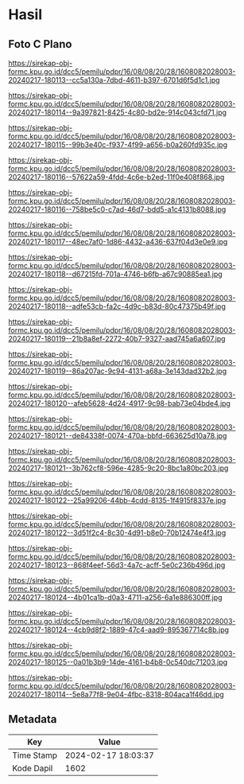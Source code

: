 # Hasil

## Foto C Plano

https://sirekap-obj-formc.kpu.go.id/dcc5/pemilu/pdpr/16/08/08/20/28/1608082028003-20240217-180113--cc5a130a-7dbd-4611-b397-6701d6f5d1c1.jpg

https://sirekap-obj-formc.kpu.go.id/dcc5/pemilu/pdpr/16/08/08/20/28/1608082028003-20240217-180114--9a397821-8425-4c80-bd2e-914c043cfd71.jpg

https://sirekap-obj-formc.kpu.go.id/dcc5/pemilu/pdpr/16/08/08/20/28/1608082028003-20240217-180115--99b3e40c-f937-4f99-a656-b0a260fd935c.jpg

https://sirekap-obj-formc.kpu.go.id/dcc5/pemilu/pdpr/16/08/08/20/28/1608082028003-20240217-180116--57622a59-4fdd-4c6e-b2ed-11f0e408f868.jpg

https://sirekap-obj-formc.kpu.go.id/dcc5/pemilu/pdpr/16/08/08/20/28/1608082028003-20240217-180116--758be5c0-c7ad-46d7-bdd5-a1c4131b8088.jpg

https://sirekap-obj-formc.kpu.go.id/dcc5/pemilu/pdpr/16/08/08/20/28/1608082028003-20240217-180117--48ec7af0-1d86-4432-a436-637f04d3e0e9.jpg

https://sirekap-obj-formc.kpu.go.id/dcc5/pemilu/pdpr/16/08/08/20/28/1608082028003-20240217-180118--d67215fd-701a-4746-b6fb-a67c90885ea1.jpg

https://sirekap-obj-formc.kpu.go.id/dcc5/pemilu/pdpr/16/08/08/20/28/1608082028003-20240217-180118--adfe53cb-fa2c-4d9c-b83d-80c47375b49f.jpg

https://sirekap-obj-formc.kpu.go.id/dcc5/pemilu/pdpr/16/08/08/20/28/1608082028003-20240217-180119--21b8a8ef-2272-40b7-9327-aad745a6a607.jpg

https://sirekap-obj-formc.kpu.go.id/dcc5/pemilu/pdpr/16/08/08/20/28/1608082028003-20240217-180119--86a207ac-9c94-4131-a68a-3e143dad32b2.jpg

https://sirekap-obj-formc.kpu.go.id/dcc5/pemilu/pdpr/16/08/08/20/28/1608082028003-20240217-180120--afeb5628-4d24-4917-9c98-bab73e04bde4.jpg

https://sirekap-obj-formc.kpu.go.id/dcc5/pemilu/pdpr/16/08/08/20/28/1608082028003-20240217-180121--de84338f-0074-470a-bbfd-663625d10a78.jpg

https://sirekap-obj-formc.kpu.go.id/dcc5/pemilu/pdpr/16/08/08/20/28/1608082028003-20240217-180121--3b762cf8-596e-4285-9c20-8bc1a80bc203.jpg

https://sirekap-obj-formc.kpu.go.id/dcc5/pemilu/pdpr/16/08/08/20/28/1608082028003-20240217-180122--25a99206-44bb-4cdd-8135-1f4915f8337e.jpg

https://sirekap-obj-formc.kpu.go.id/dcc5/pemilu/pdpr/16/08/08/20/28/1608082028003-20240217-180122--3d51f2c4-8c30-4d91-b8e0-70b12474e4f3.jpg

https://sirekap-obj-formc.kpu.go.id/dcc5/pemilu/pdpr/16/08/08/20/28/1608082028003-20240217-180123--868f4eef-56d3-4a7c-acff-5e0c236b496d.jpg

https://sirekap-obj-formc.kpu.go.id/dcc5/pemilu/pdpr/16/08/08/20/28/1608082028003-20240217-180124--4b01ca1b-d0a3-4711-a256-6a1e886300ff.jpg

https://sirekap-obj-formc.kpu.go.id/dcc5/pemilu/pdpr/16/08/08/20/28/1608082028003-20240217-180124--4cb9d8f2-1889-47c4-aad9-895367714c8b.jpg

https://sirekap-obj-formc.kpu.go.id/dcc5/pemilu/pdpr/16/08/08/20/28/1608082028003-20240217-180125--0a01b3b9-14de-4161-b4b8-0c540dc71203.jpg

https://sirekap-obj-formc.kpu.go.id/dcc5/pemilu/pdpr/16/08/08/20/28/1608082028003-20240217-180114--5e8a77f8-9e04-4fbc-8318-804aca1f46dd.jpg


## Metadata

| Key        | Value               |
| ---------- | ------------------- |
| Time Stamp | 2024-02-17 18:03:37 |
| Kode Dapil | 1602                |



